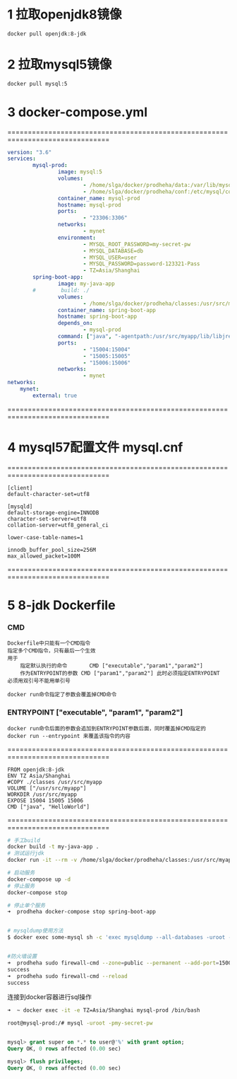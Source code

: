 # 1 拉取openjdk8镜像
```bash
docker pull openjdk:8-jdk
```

# 2 拉取mysql5镜像
```bash
docker pull mysql:5
```

# 3 docker-compose.yml
===============================================================================
```yaml
version: "3.6"
services:
        mysql-prod:
                image: mysql:5
                volumes:
                        - /home/slga/docker/prodheha/data:/var/lib/mysql
                        - /home/slga/docker/prodheha/conf:/etc/mysql/conf.d
                container_name: mysql-prod
                hostname: mysql-prod
                ports:
                        - "23306:3306"
                networks:
                        - mynet
                environment:
                        - MYSQL_ROOT_PASSWORD=my-secret-pw
                        - MYSQL_DATABASE=db
                        - MYSQL_USER=user
                        - MYSQL_PASSWORD=password-123321-Pass
                        - TZ=Asia/Shanghai
        spring-boot-app:
                image: my-java-app
        #        build: ./
                volumes:
                        - /home/slga/docker/prodheha/classes:/usr/src/myapp
                container_name: spring-boot-app
                hostname: spring-boot-app
                depends_on:
                        - mysql-prod
                command: ["java", "-agentpath:/usr/src/myapp/lib/libjrebel64.so", "-Drebel.remoting_plugin=true", "-agentlib:jdwp=transport=dt_socket,server=y,suspend=n,address=15005", "-Dserver.port=15006", "-jar", "payment-app.jar"]
                ports:
                        - "15004:15004"
                        - "15005:15005"
                        - "15006:15006"
                networks:
                        - mynet
networks:
    mynet:
        external: true
```
===============================================================================		

# 4 mysql57配置文件 mysql.cnf
===============================================================================
```
[client]
default-character-set=utf8

[mysqld]
default-storage-engine=INNODB
character-set-server=utf8
collation-server=utf8_general_ci

lower-case-table-names=1

innodb_buffer_pool_size=256M
max_allowed_packet=100M
```
===============================================================================


# 5 8-jdk Dockerfile 

### CMD
	Dockerfile中只能有一个CMD指令
	指定多个CMD指令，只有最后一个生效
	用于
		指定默认执行的命令 		CMD ["executable","param1","param2"]
		作为ENTRYPOINT的参数	CMD ["param1","param2"] 此时必须指定ENTRYPOINT
	必须用双引号不能用单引号

	docker run命令指定了参数会覆盖掉CMD命令

### ENTRYPOINT ["executable", "param1", "param2"]
	
	docker run命令后面的参数会追加到ENTRYPOINT参数后面，同时覆盖掉CMD指定的
	docker run --entrypoint 来覆盖该指令的内容
	
===============================================================================
```
FROM openjdk:8-jdk
ENV TZ Asia/Shanghai
#COPY ./classes /usr/src/myapp
VOLUME ["/usr/src/myapp"]
WORKDIR /usr/src/myapp
EXPOSE 15004 15005 15006
CMD ["java", "HelloWorld"]
```
===============================================================================

```bash
# 手工build
docker build -t my-java-app .
# 测试运行jdk
docker run -it --rm -v /home/slga/docker/prodheha/classes:/usr/src/myapp  --name my-running-app my-java-app

# 启动服务
docker-compose up -d
# 停止服务
docker-compose stop

# 停止单个服务
➜  prodheha docker-compose stop spring-boot-app


# mysqldump使用方法
$ docker exec some-mysql sh -c 'exec mysqldump --all-databases -uroot -p"$MYSQL_ROOT_PASSWORD"' > /some/path/on/your/host/all-databases.sql


#防火墙设置
➜  prodheha sudo firewall-cmd --zone=public --permanent --add-port=15000-15010/tcp
success
➜  prodheha sudo firewall-cmd --reload
success

```


连接到docker容器进行sql操作

```bash
➜  ~ docker exec -it -e TZ=Asia/Shanghai mysql-prod /bin/bash

root@mysql-prod:/# mysql -uroot -pmy-secret-pw
```

```sql

mysql> grant super on *.* to user@'%' with grant option;
Query OK, 0 rows affected (0.00 sec)

mysql> flush privileges;
Query OK, 0 rows affected (0.00 sec)

```